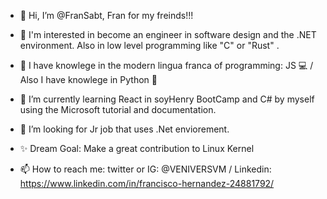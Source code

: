 - 👋 Hi, I’m @FranSabt, Fran for my freinds!!!

- 👀 I'm interested in become an engineer in software design and the .NET environment. Also in low level programming like "C" or "Rust" .

- :blue_book: I have knowlege in the modern lingua franca of programming: JS :computer: / Also I have knowlege in Python :snake:
- 🌱 I’m currently learning React in soyHenry BootCamp and C# by myself using the Microsoft tutorial and documentation.
- 💞️ I’m looking for Jr job that uses .Net enviorement.
- ✨ Dream Goal: Make a great contribution to Linux Kernel
- 📫 How to reach me: twitter or IG: @VENIVERSVM / Linkedin: https://www.linkedin.com/in/francisco-hernandez-24881792/

<!---
FranSabt/FranSabt is a ✨ special ✨ repository because its `README.md` (this file) appears on your GitHub profile.
You can click the Preview link to take a look at your changes.
--->
